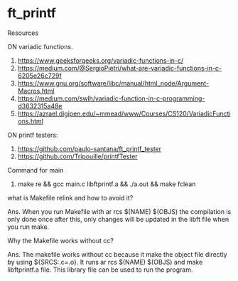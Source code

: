 # ft_printf

Resources

ON variadic functions.

1. https://www.geeksforgeeks.org/variadic-functions-in-c/
2. https://medium.com/@SergioPietri/what-are-variadic-functions-in-c-6205e26c729f
3. https://www.gnu.org/software/libc/manual/html_node/Argument-Macros.html
4. https://medium.com/swlh/variadic-function-in-c-programming-d3632315a48e
5. https://azrael.digipen.edu/~mmead/www/Courses/CS120/VariadicFunctions.html

ON printf testers:

1. https://github.com/paulo-santana/ft_printf_tester
2. https://github.com/Tripouille/printfTester

Command for main

1. make re && gcc main.c libftprintf.a && ./a.out && make fclean

what is Makefile relink and how to avoid it?

Ans. When you run Makefile with ar rcs $(NAME) $(OBJS) the 
compilation is only done once after this, only changes will be updated in the libft file
when you run make.

Why the Makefile works without cc?

Ans.
The makefile works without cc because it make the object file directly by using ${SRCS:.c=.o}.
It runs ar rcs $(NAME) $(OBJS) and make libftprintf.a file. This library file can be used to 
run the program.

